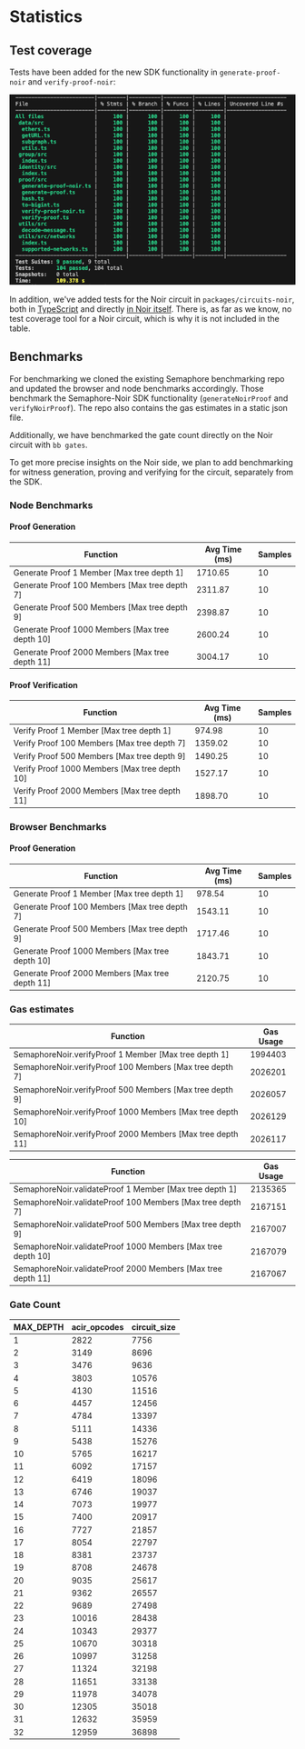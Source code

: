 # Statistics

## Test coverage

Tests have been added for the new SDK functionality in `generate-proof-noir` and `verify-proof-noir`:

![Test coverage](test_coverage.png)

In addition, we've added tests for the Noir circuit in `packages/circuits-noir`, both in [TypeScript](https://github.com/hashcloak/semaphore-noir/blob/noir-support/packages/circuits-noir/tests/semaphore-noir.test.ts) and directly [in Noir itself](https://github.com/hashcloak/semaphore-noir/blob/noir-support/packages/circuits-noir/src/main.nr#L88-L258). There is, as far as we know, no test coverage tool for a Noir circuit, which is why it is not included in the table.

## Benchmarks

For benchmarking we cloned the existing Semaphore benchmarking repo and updated the browser and node benchmarks accordingly. Those benchmark the Semaphore-Noir SDK functionality (`generateNoirProof` and `verifyNoirProof`). The repo also contains the gas estimates in a static json file. 

Additionally, we have benchmarked the gate count directly on the Noir circuit with `bb gates`. 

To get more precise insights on the Noir side, we plan to add benchmarking for witness generation, proving and verifying for the circuit, separately from the SDK. 

### Node Benchmarks

#### Proof Generation
| Function                                           | Avg Time (ms) | Samples |
|----------------------------------------------------|----------------|---------|
| Generate Proof 1 Member [Max tree depth 1]         | 1710.65        | 10      |
| Generate Proof 100 Members [Max tree depth 7]      | 2311.87        | 10      |
| Generate Proof 500 Members [Max tree depth 9]      | 2398.87        | 10      |
| Generate Proof 1000 Members [Max tree depth 10]    | 2600.24        | 10      |
| Generate Proof 2000 Members [Max tree depth 11]    | 3004.17        | 10      |


#### Proof Verification
| Function                                           | Avg Time (ms) | Samples |
|----------------------------------------------------|----------------|---------|
| Verify Proof 1 Member [Max tree depth 1]           | 974.98         | 10      |
| Verify Proof 100 Members [Max tree depth 7]        | 1359.02        | 10      |
| Verify Proof 500 Members [Max tree depth 9]        | 1490.25        | 10      |
| Verify Proof 1000 Members [Max tree depth 10]      | 1527.17        | 10      |
| Verify Proof 2000 Members [Max tree depth 11]      | 1898.70        | 10      |

### Browser Benchmarks
#### Proof Generation
| Function                                           | Avg Time (ms) | Samples |
|----------------------------------------------------|----------------|---------|
| Generate Proof 1 Member [Max tree depth 1]         | 978.54         | 10      |
| Generate Proof 100 Members [Max tree depth 7]      | 1543.11        | 10      |
| Generate Proof 500 Members [Max tree depth 9]      | 1717.46        | 10      |
| Generate Proof 1000 Members [Max tree depth 10]    | 1843.71        | 10      |
| Generate Proof 2000 Members [Max tree depth 11]    | 2120.75        | 10      |
### Gas estimates

| Function                                                        |Gas Usage|
|-----------------------------------------------------------------|---------|
| SemaphoreNoir.verifyProof 1 Member [Max tree depth 1]           |1994403  |
| SemaphoreNoir.verifyProof 100 Members [Max tree depth 7]        |2026201  |
| SemaphoreNoir.verifyProof 500 Members [Max tree depth 9]        |2026057  |
| SemaphoreNoir.verifyProof 1000 Members [Max tree depth 10]      |2026129  |
| SemaphoreNoir.verifyProof 2000 Members [Max tree depth 11]      |2026117  |

| Function                                                        |Gas Usage|
|-----------------------------------------------------------------|---------|
| SemaphoreNoir.validateProof 1 Member [Max tree depth 1]         |2135365  |
| SemaphoreNoir.validateProof 100 Members [Max tree depth 7]      |2167151  |
| SemaphoreNoir.validateProof 500 Members [Max tree depth 9]      |2167007  |
| SemaphoreNoir.validateProof 1000 Members [Max tree depth 10]    |2167079  |
| SemaphoreNoir.validateProof 2000 Members [Max tree depth 11]    |2167067  |


### Gate Count

| MAX_DEPTH | acir_opcodes | circuit_size |
|:--------- |:------------ |:------------ |
| 1         | 2822         | 7756         |
| 2         | 3149         | 8696         |
| 3         | 3476         | 9636         |
| 4         | 3803         | 10576        |
| 5         | 4130         | 11516        |
| 6         | 4457         | 12456        |
| 7         | 4784         | 13397        |
| 8         | 5111         | 14336        |
| 9         | 5438         | 15276        |
| 10        | 5765         | 16217        |
| 11        | 6092         | 17157        |
| 12        | 6419         | 18096        |
| 13        | 6746         | 19037        |
| 14        | 7073         | 19977        |
| 15        | 7400         | 20917        |
| 16        | 7727         | 21857        |
| 17        | 8054         | 22797        |
| 18        | 8381         | 23737        |
| 19        | 8708         | 24678        |
| 20        | 9035         | 25617        |
| 21        | 9362         | 26557        |
| 22        | 9689         | 27498        |
| 23        | 10016        | 28438        |
| 24        | 10343        | 29377        |
| 25        | 10670        | 30318        |
| 26        | 10997        | 31258        |
| 27        | 11324        | 32198        |
| 28        | 11651        | 33138        |
| 29        | 11978        | 34078        |
| 30        | 12305        | 35018        |
| 31        | 12632        | 35959        |
| 32        | 12959        | 36898        |
